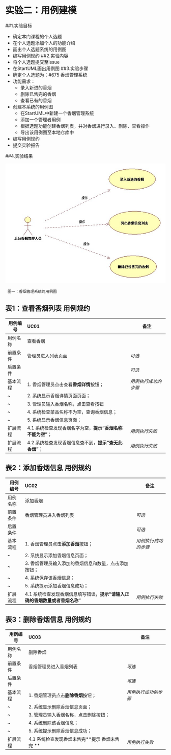 # 实验二：用例建模

##1.实验目标
 - 确定本门课程的个人选题
 - 在个人选题添加个人的功能介绍
 - 画出个人选题系统的用例图
 - 编写用例规约
##2.实验内容
 - 将个人选题提交至issue
 - 在StartUML画出用例图
##3.实验步骤
 - 确定个人选题为：#675 香烟管理系统
 - 功能需求：
	 - 录入新进的香烟
	 - 删除已售完的香烟
	 - 查看已有的香烟
 - 创建本系统的用例图
	 - 在StartUML中新建一个香烟管理系统
	 - 添加一个管理者用例
	 - 根据选题功能创建香烟列表，并对香烟进行录入、删除、查看操作
	 - 导出该用例图至本地仓库中
 - 编写用例规约
 - 提交实验报告


##4.实验结果

![用例模型图](./Lab2_UseCaseDiagram.jpg)  

 	 图一：香烟管理系统的用例图

## 表1：查看香烟列表  用例规约

用例编号  | UC01 | 备注  
-|:-|-  
用例名称  | 查看香烟  |   
前置条件  | 管理员进入列表页面   | *可选*   
后置条件  |   | *可选*   
基本流程  | 1. 香烟管理员点击查看**香烟详情**按钮；  |     *用例执行成功的步骤*
~| 2. 系统显示香烟详情页面页面；  |   
~| 3. 管理员输入香烟名称，点击查看按钮  | 
~| 4. 系统检查菜品名称不为空，查询香烟信息；  |   
~| 5. 系统显示香烟信息页面；  | 
扩展流程  | 4.1 系统检查发现香烟名字为空，**提示“香烟名称不能为空”**；  |*用例执行失败*   
扩展流程  | 4.2 系统检查发现香烟信息查不到，**提示“查无此香烟”**；  |*用例执行失败*   
## 表2：添加香烟信息  用例规约

用例编号  | UC02 | 备注  
-|:-|-  
用例名称  | 添加香烟  |   
前置条件  | 香烟管理员进入香烟列表     | *可选*   
后置条件  |   	   | *可选*   
基本流程  | 1. 香烟管理员点击**添加香烟**按钮；  |*用例执行成功的步骤*    
~| 2. 系统显示添加香烟信息页面；  |   
~| 3. 香烟管理员输入添加的香烟信息和数量，点击添加按钮；  |   
~| 4. 系统保存该香烟信息； |   
~| 5. 系统提示添加香烟信息成功；  |  
扩展流程  | 4.1 系统检查发现香烟信息填写错误，**提示“请输入正确的香烟数量或者香烟名称”**  |*用例执行失败*        

## 表3：删除香烟信息 用例规约

用例编号  | UC03 | 备注  
-|:-|-  
用例名称  | 删除香烟  |   
前置条件  | 香烟管理员进入香烟列表     | *可选*   
后置条件  |      | *可选*   
基本流程  | 1. 香烟管理员点击**删除香烟**按钮；  |*用例执行成功的步骤*    
~| 2. 系统显示删除香烟信息页面；  | 
 ~| 3. 管理员输入香烟名称，点击删除按钮；  | 
~| 4. 系统删除该香烟信息；  |   
~| 5. 系统提示删除香烟信息成功；  |  
扩展流程  | 4.1 系统检查发现香烟未售完**提示 香烟未售完 **|*用例执行失败*      
   


